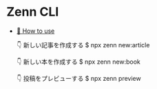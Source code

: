 # Zenn CLI

* [📘 How to use](https://zenn.dev/zenn/articles/zenn-cli-guide)

  👇  新しい記事を作成する
  $ npx zenn new:article

  👇  新しい本を作成する
  $ npx zenn new:book

  👇  投稿をプレビューする
  $ npx zenn preview

